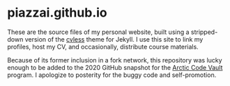 # piazzai.github.io

These are the source files of my personal website, built using a stripped-down version of the [cvless](https://github.com/piazzai/cvless) theme for Jekyll. I use this site to link my profiles, host my CV, and occasionally, distribute course materials.

Because of its former inclusion in a fork network, this repository was lucky enough to be added to the 2020 GitHub snapshot for the [Arctic Code Vault](https://archiveprogram.github.com/arctic-vault) program. I apologize to posterity for the buggy code and self-promotion.
